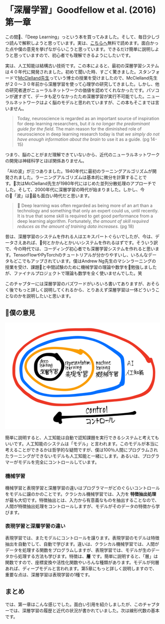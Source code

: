 # 「深層学習」Goodfellow et al. (2016) 第一章

この間、「Deep Learning」っという本を買ってみました。そして、毎日少しづつ読んで解釈しようと思っています。実は、[こちらへ](http://www.deeplearningbook.org/)無料で読めます。面白かった点や僕の意見を挙げながらいこうと思っています。できるだけ簡単に説明しようと思っていますので、初心者でも理解できるようにしたいです。

実は、人工知能は結構古い技術です。この本によると、最初の深層学習システムは４０年代に開発されました。初めて聞いた時、すごく驚きました。スタンフォードで[McClelland先生](https://en.wikipedia.org/wiki/James_McClelland_(psychologist))っていう博士の授業を受けましたので、McClelland先生が２０〜３０年前から深層学習を使って心理学の研究してきました。しかし、他の研究者達がニューラルネットワークの価値を認めてくれなかったです。パソコンが遅すぎて、データも足りなかったため深層学習が実行不可能でした。ニューラルネットワークはよく脳のモデルと思われていますが、この本もそこまでは言いません。

> Today, neuroscience is regarded as an important source of inspiration for deep learning researchers, but *it is no longer the predominant guide for the field*. The main reason for the diminished role of neuroscience in deep learning research today is that *we simply do not have enough information about the brain* to use it as a guide. (pg 14-15)

つまり、脳のことがまだ理解できていないから、近代のニューラルネットワークの開発は神経科学とほぼ関係ありません。

「AIの波」が三つありました。1940年代に最初のラーニングアルゴリズムが開発されました。ラーニングアルゴリズムは基本的に微分を計算することです。次はMcClelland先生が1980年代にはじめた並列分散処理のアプローチでした。そして、2000年代に深層学習の時代が始まりました。しかし、今の「波」は最も面白い時代だと思います。

> Deep learning was often regarded as being more of an art than a technology and something that only an expert could us, until recently. It is true that some skill is required to get good performance from a deep learning algorithm. Fortunately, *the amount of skill required reduces as the amount of training data increases.* (pg 18)

昔は、深層学習のシステムを作れる人はエキスパートぐらいでしたが、今は、データさえあれば、何とかかんとかいいシステムを作れるはずです。そういう訳で、今の時代では、コーディング初心者でも深層学習システムを作れると思います。TensorFlowやPyTorchのチュートリアルが分かりやすいし、いろんなデータもどこでもアップされています。僕はAndrew Ng先生のマシンラーニングの授業を受け、課題と中間試験のために機械学習の理論や数学を勉強しましたが、ファイナルプロジェクトで理論も数学を全く使いませんでした。笑

このチャプターには深層学習のバズワードがいろいろ書いてありますが、おそらく後でもっと詳しく説明してくれるから、とりあえず深層学習は一体どういうことなのかを説明したいと思います。

## 僕の意見

<img class="article-img" src="/assets/chapter1/venn.png"/>

簡単に説明すると、人工知能は自動で認知課題を実行できるシステムと考えてもいいです。人工知能のシステムは「モデル」と言われます。このモデルが本当に考えることができるかは哲学的な疑問ですが、僕は100％人間にプログラムされたラーニングができないモデルも人工知能と一緒にします。あるいは、プログラマーがモデルを完全にコントロールしています。

### 機械学習

機械学習と表現学習と深層学習の違いはプログラマーがどのぐらいコントロールをモデルに譲のかのことです。クラシカル機械学習では、入力を **特徴抽出処理** が最も大切です。特徴抽出とは、入力から有意義なものを抽出することなので、人間が特徴抽出処理をコントロールしますが、モデルがそのデータの特徴から学びます。

### 表現学習と深層学習の違い

表現学習では、またモデルにコントロールを譲ります。表現学習のモデルは特徴抽出を自動でして、自動で学びます。違いは、クラシカル機械学習では、人間がデータを処理する関数をプログラムしますが、表現学習では、モデルが生のデータから処理する方法も学びます。特徴は、**層** です。簡単に説明すると、「層」は関数ですので、座標変換や活性化関数やいろんな種類があります。モデルが何層あれば、ディープモデルと言われます。第5章にもっと詳しく説明しますので、重要な点は、深層学習は表現学習の1種です。

## まとめ

では、第一章はこんな感じでした。面白い引用を紹介しましたが、このチャプターでは、深層学習の履歴と近代の状況が書かれていました。次は線形代数の基本です。
